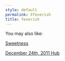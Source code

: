 ```yaml
---
style: default
permalink: Xfeverish
title: feverish
---
```

You may also like:

[Sweetness](http://scp-wiki.net/sweetness)

[December 24th, 2011 Hub](http://scp-wiki.net/december-24th-2011-hub)
